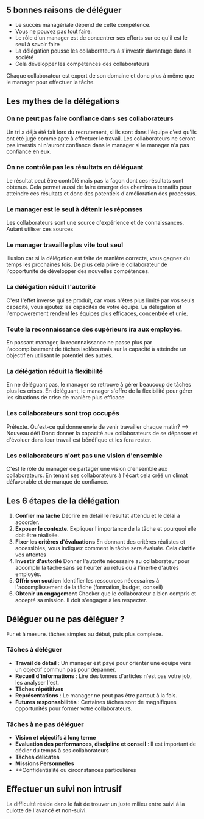 
## 5 bonnes raisons de déléguer
- Le succès managériale dépend de cette compétence.
- Vous ne pouvez pas tout faire.
- Le rôle d'un manager est de concentrer ses efforts sur ce qu'il est le seul à savoir faire
- La délégation pousse les collaborateurs à s'investir davantage dans la société
- Cela développer les compétences des collaborateurs

Chaque collaborateur est expert de son domaine et donc plus à même que le manager pour effectuer la tâche.
## Les mythes de la délégations
### On ne peut pas faire confiance dans ses collaborateurs
Un tri a déjà été fait lors du recrutement, si ils sont dans l'équipe c'est qu'ils ont été jugé comme apte à effectuer le travail.
Les collaborateurs ne seront pas investis ni n'auront confiance dans le manager si le manager n'a pas confiance en eux.

### On ne contrôle pas les résultats en déléguant 
Le résultat peut être contrôlé mais pas la façon dont ces résultats sont obtenus. Cela permet aussi de faire émerger des chemins alternatifs pour atteindre ces résultats et donc des potentiels d'amélioration des processus.

### Le manager est le seul à détenir les réponses
Les collaborateurs sont une source d'expérience et de connaissances. Autant utiliser ces sources

### Le manager travaille plus vite tout seul
Illusion car si la délégation est faite de manière correcte, vous gagnez du temps les prochaines fois. De plus cela prive le collaborateur de l'opportunité de développer des nouvelles compétences.

### La délégation réduit l'autorité
C'est l'effet inverse qui se produit, car vous n'êtes plus limité par vos seuls capacité, vous ajoutez les capacités de votre équipe.
La délégation et l'empowerement rendent les équipes plus efficaces, concentrée et unie. 

### Toute la reconnaissance des supérieurs ira aux employés.
En passant manager, la reconnaissance ne passe plus par l'accomplissement de tâches isolées mais sur la capacité à atteindre un objectif en utilisant le potentiel des autres.

### La délégation réduit la flexibilité
En ne déléguant pas, le manager se retrouve à gérer beaucoup de tâches plus les crises. En déléguant, le manager s'offre de la flexibilité pour gérer les situations de crise de manière plus efficace

### Les collaborateurs sont trop occupés
Prétexte. 
Qu'est-ce qui donne envie de venir travailler chaque matin? --> Nouveau défi
Donc donner la capacité aux collaborateurs de se dépasser et d'évoluer dans leur travail est bénéfique et les fera rester.

### Les collaborateurs n'ont pas une vision d'ensemble
C'est le rôle du manager de partager une vision d'ensemble aux collaborateurs. En tenant ses collaborateurs à l'écart cela créé un climat défavorable et de manque de confiance.

## Les 6 étapes de la délégation
1. **Confier ma tâche**
Décrire en détail le résultat attendu et le délai à accorder.
2. **Exposer le contexte.**
Expliquer l'importance de la tâche et pourquoi elle doit être réalisée.
3. **Fixer les critères d'évaluations**
En donnant des critères réalistes et accessibles, vous indiquez comment la tâche sera évaluée. Cela clarifie vos attentes
4. **Investir d'autorité**
Donner l'autorité nécessaire au collaborateur pour accomplir la tâche sans se heurter au refus ou à l'inertie d'autres employés.
5. **Offrir son soutien**
Identifier les ressources nécessaires à l'accomplissement de la tâche (formation, budget, conseil)
6. **Obtenir un engagement**
Checker que le collaborateur a bien compris et accepté sa mission. Il doit s'engager à les respecter.

## Déléguer ou ne pas déléguer ?
Fur et à mesure. tâches simples au début, puis plus complexe.
### Tâches à déléguer
- **Travail de détail** : Un manager est payé pour orienter une équipe vers un objectif commun pas pour dépanner.
- **Recueil d'informations** : Lire des tonnes d'articles n'est pas votre job, les analyser l'est.
- **Tâches répétitives** 
- **Représentations** : Le manager ne peut pas être partout à la fois.
- **Futures responsabilités** : Certaines tâches sont de magnifiques opportunités pour former votre collaborateurs.
### Tâches à ne pas déléguer
- **Vision et objectifs à long terme** 
- **Evaluation des performances, discipline et conseil** : Il est important de dédier du temps à ses collaborateurs
- **Tâches délicates**
- **Missions Personnelles** 
- **Confidentialité ou circonstances particulières

## Effectuer un suivi non intrusif
La difficulté réside dans le fait de trouver un juste milieu entre suivi à la culotte de l'avancé et non-suivi.


